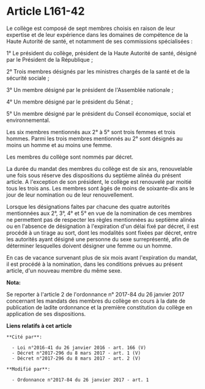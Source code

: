 # Article L161-42

Le collège est composé de sept membres choisis en raison de leur expertise et de leur expérience dans les domaines de
compétence de la Haute Autorité de santé, et notamment de ses commissions spécialisées : 

1° Le président du collège, président de la Haute Autorité de santé, désigné par le Président de la République ; 

2° Trois membres désignés par les ministres chargés de la santé et de la sécurité sociale ; 

3° Un membre désigné par le président de l'Assemblée nationale ; 

4° Un membre désigné par le président du Sénat ; 

5° Un membre désigné par le président du Conseil économique, social et environnemental. 

Les six membres mentionnés aux 2° à 5° sont trois femmes et trois hommes. Parmi les trois membres mentionnés au 2° sont
désignés au moins un homme et au moins une femme. 

Les membres du collège sont nommés par décret. 

La durée du mandat des membres du collège est de six ans, renouvelable une fois sous réserve des dispositions du septième
alinéa du présent article. A l'exception de son président, le collège est renouvelé par moitié tous les trois ans. Les
membres sont âgés de moins de soixante-dix ans le jour de leur nomination ou de leur renouvellement. 

Lorsque les désignations faites par chacune des quatre autorités mentionnées aux 2°, 3°, 4° et 5° en vue de la nomination de
ces membres ne permettent pas de respecter les règles mentionnées au septième alinéa ou en l'absence de désignation à
l'expiration d'un délai fixé par décret, il est procédé à un tirage au sort, dont les modalités sont fixées par décret, entre
les autorités ayant désigné une personne du sexe surreprésenté, afin de déterminer lesquelles doivent désigner une femme ou
un homme. 

En cas de vacance survenant plus de six mois avant l'expiration du mandat, il est procédé à la nomination, dans les
conditions prévues au présent article, d'un nouveau membre du même sexe.

**Nota:**

Se reporter à l'article 2 de l'ordonnance n° 2017-84 du 26 janvier 2017 concernant les mandats des membres du collège en
cours à la date de publication de ladite ordonnance et la première constitution du collège en application de ses
dispositions.

**Liens relatifs à cet article**

	**Cité par**:

	  - Loi n°2016-41 du 26 janvier 2016 - art. 166 (V)
	  - Décret n°2017-296 du 8 mars 2017 - art. 1 (V)
	  - Décret n°2017-296 du 8 mars 2017 - art. 2 (V)

	**Modifié par**:

	  - Ordonnance n°2017-84 du 26 janvier 2017 - art. 1
